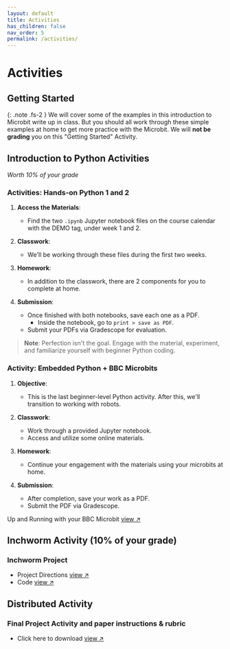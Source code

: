 ```yaml
---
layout: default
title: Activities
has_children: false
nav_order: 5
permalink: /activities/
---
```


# Activities

## Getting Started

{: .note .fs-2 }
We will cover some of the examples in this introduction to Microbit write up in class. But you should all work through these simple examples at home to get more practice with the Microbit. We will **not be grading** you on this "Getting Started" Activity.

## Introduction to Python Activities 
*Worth 10% of your grade*

### Activities: Hands-on Python 1 and 2

1. **Access the Materials**: 
   - Find the two `.ipynb` Jupyter notebook files on the course calendar with the DEMO tag, under week 1 and 2.
   
2. **Classwork**: 
   - We'll be working through these files during the first two weeks.
   
3. **Homework**: 
   - In addition to the classwork, there are 2 components for you to complete at home.
   
4. **Submission**:
   - Once finished with both notebooks, save each one as a PDF.
     - Inside the notebook, go to `print > save as PDF`.
   - Submit your PDFs via Gradescope for evaluation.

> **Note**: Perfection isn't the goal. Engage with the material, experiment, and familiarize yourself with beginner Python coding.

### Activity: Embedded Python + BBC Microbits

1. **Objective**: 
   - This is the last beginner-level Python activity. After this, we'll transition to working with robots.
   
2. **Classwork**: 
   - Work through a provided Jupyter notebook.
   - Access and utilize some online materials.
   
3. **Homework**: 
   - Continue your engagement with the materials using your microbits at home.
   
4. **Submission**: 
   - After completion, save your work as a PDF.
   - Submit the PDF via Gradescope.

Up and Running with your BBC Microbit <a href="https://microbit.org/get-started/first-steps/introduction/" target="_blank" rel="noopener">view &#x2197;</a>


## Inchworm Activity (10% of your grade)
### Inchworm Project

- Project Directions <a href="https://makecode.microbit.org/projects/inchworm" target="_blank" rel="noopener">view &#x2197;</a>
- Code <a href="https://makecode.microbit.org/_Ha2MkTc7kE7P" target="_blank" rel="noopener">view &#x2197;</a>


## Distributed Activity
### Final Project Activity and paper instructions & rubric
- Click here to download <a href="https://s3.us-west-2.amazonaws.com/ucsd.cogs8/lectures/Final_Project_Rubric.pdf" target="_blank" rel="noopener">view &#x2197;</a>

